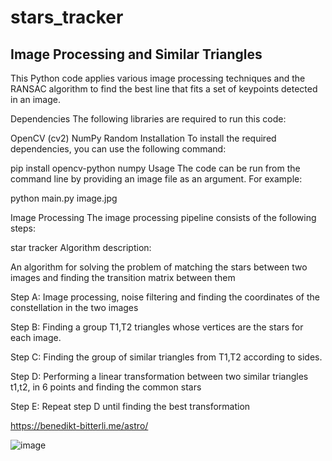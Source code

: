 # stars_tracker
## Image Processing and Similar Triangles
This Python code applies various image processing techniques and the RANSAC algorithm to find the best line that fits a set of keypoints detected in an image.

Dependencies
The following libraries are required to run this code:

OpenCV (cv2)
NumPy
Random
Installation
To install the required dependencies, you can use the following command:


pip install opencv-python numpy
Usage
The code can be run from the command line by providing an image file as an argument. For example:

python main.py image.jpg


Image Processing
The image processing pipeline consists of the following steps:

star tracker
Algorithm description:

An algorithm for solving the problem of matching the stars between two images and finding the transition matrix between them

Step A: Image processing, noise filtering and finding the coordinates of the constellation in the two images

Step B: Finding a group T1,T2 triangles whose vertices are the stars for each image.

Step C: Finding the group of similar triangles from T1,T2 according to sides.

Step D: Performing a linear transformation between two similar triangles t1,t2, in 6 points and finding the common stars

Step E: Repeat step D until finding the best transformation

https://benedikt-bitterli.me/astro/


![image](https://user-images.githubusercontent.com/92825016/235878094-5249e9c6-4c30-4fa8-a24e-28343926f917.png)

